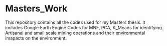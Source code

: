# Masters_Work
This repository contains all the codes used for my Masters thesis. 
It includes Google Earth Engine Codes for MNF, PCA, K_Means for identifying Artisanal and small scale mining operations and their environmental imapacts on the environment.
